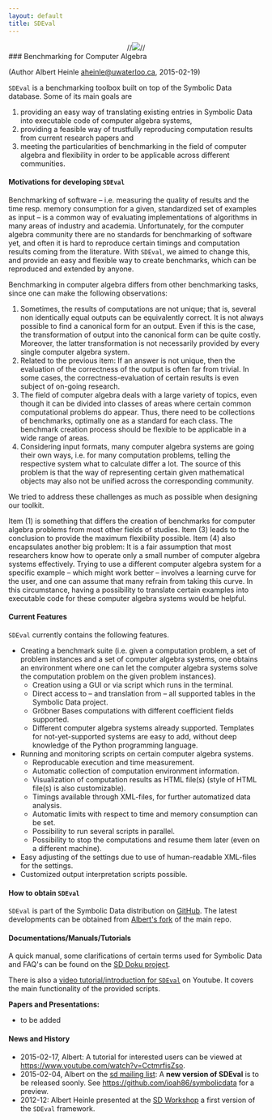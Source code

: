 ```yaml
---
layout: default
title: SDEval
---
```


<center>
//<img src="http://symbolicdata.org/Uploads/images/sdeval_logo.svg"/>//

</center>
### Benchmarking for Computer Algebra

(Author Albert Heinle <aheinle@uwaterloo.ca>, 2015-02-19)

`SDEval` is a benchmarking toolbox built on top of the Symbolic Data database. Some of its main goals are

1.  providing an easy way of translating existing entries in Symbolic Data into executable code of computer algebra systems,
2.  providing a feasible way of trustfully reproducing computation results from current research papers and
3.  meeting the particularities of benchmarking in the field of computer algebra and flexibility in order to be applicable across different communities.

#### Motivations for developing `SDEval`

Benchmarking of software – i.e. measuring the quality of results and the time resp. memory consumption for a given, standardized set of examples as input – is a common way of evaluating implementations of algorithms in many areas of industry and academia. Unfortunately, for the computer algebra community there are no standards for benchmarking of software yet, and often it is hard to reproduce certain timings and computation results coming from the literature. With `SDEval`, we aimed to change this, and provide an easy and flexible way to create benchmarks, which can be reproduced and extended by anyone.

Benchmarking in computer algebra differs from other benchmarking tasks, since one can make the following observations:

1.  Sometimes, the results of computations are not unique; that is, several non identically equal outputs can be equivalently correct. It is not always possible to find a canonical form for an output. Even if this is the case, the transformation of output into the canonical form can be quite costly. Moreover, the latter transformation is not necessarily provided by every single computer algebra system.
2.  Related to the previous item: If an answer is not unique, then the evaluation of the correctness of the output is often far from trivial. In some cases, the correctness-evaluation of certain results is even subject of on-going research.
3.  The field of computer algebra deals with a large variety of topics, even though it can be divided into classes of areas where certain common computational problems do appear. Thus, there need to be collections of benchmarks, optimally one as a standard for each class. The benchmark creation process should be flexible to be applicable in a wide range of areas.
4.  Considering input formats, many computer algebra systems are going their own ways, i.e. for many computation problems, telling the respective system what to calculate differ a lot. The source of this problem is that the way of representing certain given mathematical objects may also not be unified across the corresponding community.

We tried to address these challenges as much as possible when designing our toolkit.

Item (1) is something that differs the creation of benchmarks for computer algebra problems from most other fields of studies. Item (3) leads to the conclusion to provide the maximum flexibility possible. Item (4) also encapsulates another big problem: It is a fair assumption that most researchers know how to operate only a small number of computer algebra systems effectively. Trying to use a different computer algebra system for a specific example – which might work better – involves a learning curve for the user, and one can assume that many refrain from taking this curve. In this circumstance, having a possibility to translate certain examples into executable code for these computer algebra systems would be helpful.

#### Current Features

`SDEval` currently contains the following features.

-   Creating a benchmark suite (i.e. given a computation problem, a set of problem instances and a set of computer algebra systems, one obtains an environment where one can let the computer algebra systems solve the computation problem on the given problem instances).
    -   Creation using a GUI or via script which runs in the terminal.
    -   Direct access to – and translation from – all supported tables in the Symbolic Data project.
    -   Gröbner Bases computations with different coefficient fields supported.
    -   Different computer algebra systems already supported. Templates for not-yet-supported systems are easy to add, without deep knowledge of the Python programming language.
-   Running and monitoring scripts on certain computer algebra systems.
    -   Reproducable execution and time measurement.
    -   Automatic collection of computation environment information.
    -   Visualization of computation results as HTML file(s) (style of HTML file(s) is also customizable).
    -   Timings available through XML-files, for further automatized data analysis.
    -   Automatic limits with respect to time and memory consumption can be set.
    -   Possibility to run several scripts in parallel.
    -   Possibility to stop the computations and resume them later (even on a different machine).
-   Easy adjusting of the settings due to use of human-readable XML-files for the settings.
-   Customized output interpretation scripts possible.

#### How to obtain `SDEval`

`SDEval` is part of the Symbolic Data distribution on [GitHub](https://github.com/symbolicdata/symbolicdata). The latest developments can be obtained from [Albert's fork](https://github.com/ioah86/symbolicdata) of the main repo.

#### Documentations/Manuals/Tutorials

A quick manual, some clarifications of certain terms used for Symbolic Data and FAQ's can be found on the [SD Doku project](http://symbolicdata.readthedocs.org/en/latest).

There is also a [video tutorial/introduction for `SDEval`](https://www.youtube.com/watch?v=CctmrfisZso) on Youtube. It covers the main functionality of the provided scripts.

**Papers and Presentations:**

-   to be added

#### News and History

-   2015-02-17, Albert: A tutorial for interested users can be viewed at <https://www.youtube.com/watch?v=CctmrfisZso>.
-   2015-02-04, Albert on the [sd mailing list](https://groups.google.com/d/msg/symbolicdata/2rZXK_j8Afk/Ktztshg3OqMJ): A **new version of SDEval** is to be released soonly. See <https://github.com/ioah86/symbolicdata> for a preview.
-   2012-12: Albert Heinle presented at the [SD Workshop](Events.2012-12 "wikilink") a first version of the `SDEval` framework.

